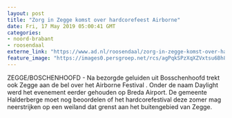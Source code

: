 ```yaml
---
layout: post
title: "Zorg in Zegge komst over hardcorefeest Airborne"
date: Fri, 17 May 2019 05:00:41 GMT
categories: 
- noord-brabant 
- roosendaal 
externe_link: "https://www.ad.nl/roosendaal/zorg-in-zegge-komst-over-hardcorefeest-airborne~a6e95443/"
feature_image: "https://images0.persgroep.net/rcs/agPqkSPzXqXZVxtsu6Bh8Nbr1Zs/diocontent/127771634/_fitwidth/400/?appId=21791a8992982cd8da851550a453bd7f&quality=0.7"
---
```


ZEGGE/BOSCHENHOOFD - Na bezorgde geluiden uit Bosschenhoofd trekt ook Zegge aan de bel over het Airborne Festival . Onder de naam Daylight werd het evenement eerder gehouden op Breda Airport. De gemeente Halderberge moet nog beoordelen of het hardcorefestival deze zomer mag neerstrijken op een weiland dat grenst aan het buitengebied van Zegge.
